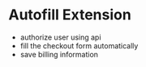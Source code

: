 # Autofill Extension

- authorize user using api
- fill the checkout form automatically 
- save billing information


